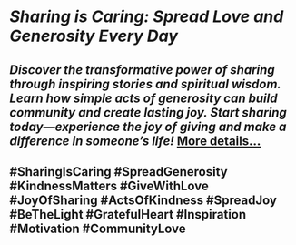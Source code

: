 # *Sharing is Caring: Spread Love and Generosity Every Day*
## *Discover the transformative power of sharing through inspiring stories and spiritual wisdom. Learn how simple acts of generosity can build community and create lasting joy. Start sharing today—experience the joy of giving and make a difference in someone’s life!* [More details…](https://spiritualkhazaana.com/web-stories/sharing-is-caring/)
##  #SharingIsCaring #SpreadGenerosity #KindnessMatters #GiveWithLove #JoyOfSharing #ActsOfKindness #SpreadJoy #BeTheLight #GratefulHeart #Inspiration #Motivation #CommunityLove
